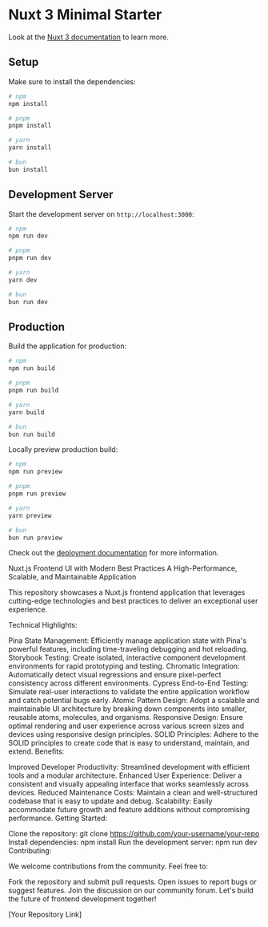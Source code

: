 # Nuxt 3 Minimal Starter

Look at the [Nuxt 3 documentation](https://nuxt.com/docs/getting-started/introduction) to learn more.

## Setup

Make sure to install the dependencies:

```bash
# npm
npm install

# pnpm
pnpm install

# yarn
yarn install

# bun
bun install
```

## Development Server

Start the development server on `http://localhost:3000`:

```bash
# npm
npm run dev

# pnpm
pnpm run dev

# yarn
yarn dev

# bun
bun run dev
```

## Production

Build the application for production:

```bash
# npm
npm run build

# pnpm
pnpm run build

# yarn
yarn build

# bun
bun run build
```

Locally preview production build:

```bash
# npm
npm run preview

# pnpm
pnpm run preview

# yarn
yarn preview

# bun
bun run preview
```

Check out the [deployment documentation](https://nuxt.com/docs/getting-started/deployment) for more information.





Nuxt.js Frontend UI with Modern Best Practices
A High-Performance, Scalable, and Maintainable Application

This repository showcases a Nuxt.js frontend application that leverages cutting-edge technologies and best practices to deliver an exceptional user experience.

Technical Highlights:

Pina State Management: Efficiently manage application state with Pina's powerful features, including time-traveling debugging and hot reloading.
Storybook Testing: Create isolated, interactive component development environments for rapid prototyping and testing.
Chromatic Integration: Automatically detect visual regressions and ensure pixel-perfect consistency across different environments.
Cypress End-to-End Testing: Simulate real-user interactions to validate the entire application workflow and catch potential bugs early.
Atomic Pattern Design: Adopt a scalable and maintainable UI architecture by breaking down components into smaller, reusable atoms, molecules, and organisms.
Responsive Design: Ensure optimal rendering and user experience across various screen sizes and devices using responsive design principles.
SOLID Principles: Adhere to the SOLID principles to create code that is easy to understand, maintain, and extend.
Benefits:

Improved Developer Productivity: Streamlined development with efficient tools and a modular architecture.
Enhanced User Experience: Deliver a consistent and visually appealing interface that works seamlessly across devices.
Reduced Maintenance Costs: Maintain a clean and well-structured codebase that is easy to update and debug.
Scalability: Easily accommodate future growth and feature additions without compromising performance.
Getting Started:

Clone the repository: git clone https://github.com/your-username/your-repo
Install dependencies: npm install
Run the development server: npm run dev
Contributing:

We welcome contributions from the community. Feel free to:

Fork the repository and submit pull requests.
Open issues to report bugs or suggest features.
Join the discussion on our community forum.
Let's build the future of frontend development together!

[Your Repository Link]